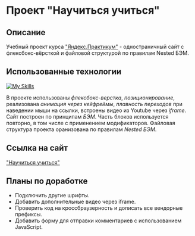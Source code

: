 # Проект "Научиться учиться"

## Описание

Учебный проект курса ["Яндекс.Практикум"](https://practicum.yandex.ru/) - одностраничный сайт с флексбокс-вёрсткой и файловой структурой по правилам Nested БЭМ.

## Использованные технологии

[![My Skills](https://skillicons.dev/icons?i=html,css)](https://skillicons.dev)

В проекте использованы *флексбокс-верстка*, *позиционирование*, реализована *анимация через кейфреймы*, *плавность переходов* при наведении мыши на ссылки, встроены видео из Youtube через *iframe*.
Сайт построен по принципам *БЭМ*. Часть блоков используется повторно, в том числе с применением модификаторов.
Файловая структура проекта оранизована по правилам *Nested БЭМ*.

## Ссылка на сайт

["Научиться учиться"](https://vldslw.github.io/how-to-learn/index.html)

## Планы по доработке

* Подключить другие шрифты.
* Добавить дополнительные видео через iframe.
* Проверить код на кроссбраузерность и дописать все вендорные префиксы.
* Добавить форму для отправки комментариев с использованием JavaScript.
